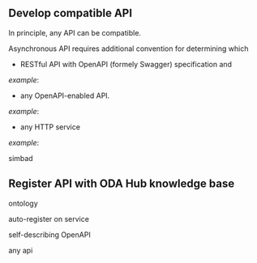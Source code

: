 
## Develop compatible API

In principle, any API can be compatible.

Asynchronous API requires additional convention for determining which 

* RESTful API with OpenAPI (formely Swagger) specification and 

_example_:

* any OpenAPI-enabled API.

_example_:

* any HTTP service

_example_:

simbad

## Register API with ODA Hub knowledge base

ontology

auto-register on service

self-describing OpenAPI

any api

